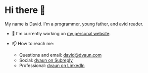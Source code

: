 # Hi there 👋

My name is David. I'm a programmer, young father, and avid reader.

- 🔭 I'm currently working on [my personal website](https://www.dvaun.com/).

- 📫 How to reach me:
  - Questions and email: [david@dvaun.com](mailto:david@dvaun.com)
  - Social: [dvaun on Subreply](https://subreply.com/dvaun)
  - Professional: [dvaun on LinkedIn](https://www.linkedin.com/in/dvaun)
